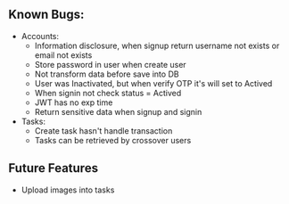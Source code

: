 ## Known Bugs:
- Accounts:
  - Information disclosure, when signup return username not exists or email not exists
  - Store password in user when create user
  - Not transform data before save into DB
  - User was Inactivated, but when verify OTP it's will set to Actived
  - When signin not check status = Actived
  - JWT has no exp time
  - Return sensitive data when signup and signin
- Tasks:
  - Create task hasn't handle transaction
  - Tasks can be retrieved by crossover users

## Future Features
- Upload images into tasks
